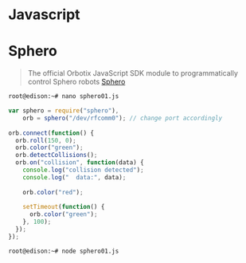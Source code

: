 # Javascript

# Sphero

> The official Orbotix JavaScript SDK module to programmatically control Sphero robots [Sphero](https://www.npmjs.com/package/sphero)


```sh
root@edison:~# nano sphero01.js
```

```js
var sphero = require("sphero"),
    orb = sphero("/dev/rfcomm0"); // change port accordingly 
 
orb.connect(function() {
  orb.roll(150, 0);
  orb.color("green");
  orb.detectCollisions();
  orb.on("collision", function(data) {
    console.log("collision detected");
    console.log("  data:", data);
 
    orb.color("red");
 
    setTimeout(function() {
      orb.color("green");
    }, 100);
  });
});                                                                             
```

```sh
root@edison:~# node sphero01.js
```